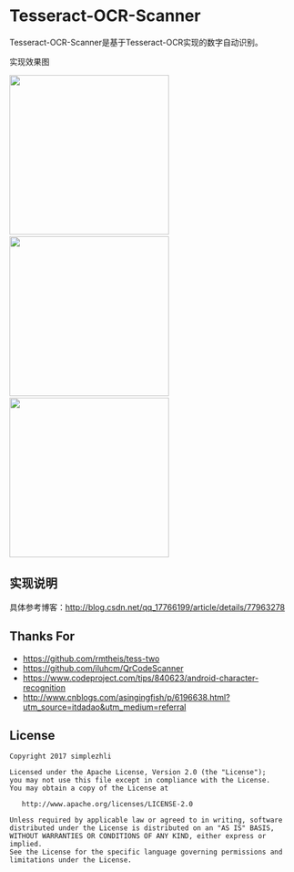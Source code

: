 # Tesseract-OCR-Scanner

Tesseract-OCR-Scanner是基于Tesseract-OCR实现的数字自动识别。

实现效果图

<img src="/preview/1.jpg" width="280px"/> <img src="/preview/2.jpg" width="280px"/>
 <img src="/preview/3.jpg" width="280px"/>

## 实现说明

具体参考博客：http://blog.csdn.net/qq_17766199/article/details/77963278

## Thanks For

- https://github.com/rmtheis/tess-two
- https://github.com/iluhcm/QrCodeScanner
- https://www.codeproject.com/tips/840623/android-character-recognition
- http://www.cnblogs.com/asingingfish/p/6196638.html?utm_source=itdadao&utm_medium=referral

## License

	Copyright 2017 simplezhli

    Licensed under the Apache License, Version 2.0 (the "License");
    you may not use this file except in compliance with the License.
    You may obtain a copy of the License at

       http://www.apache.org/licenses/LICENSE-2.0

    Unless required by applicable law or agreed to in writing, software
    distributed under the License is distributed on an "AS IS" BASIS,
    WITHOUT WARRANTIES OR CONDITIONS OF ANY KIND, either express or implied.
    See the License for the specific language governing permissions and
    limitations under the License.
